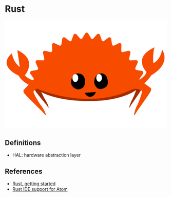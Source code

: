 # Rust
![](https://github.com/s-estay/Rust/blob/master/rustacean-flat-happy.png)

## Definitions
- HAL: hardware abstraction layer

## References
- [Rust, getting started](https://www.rust-lang.org/learn/get-started)
- [Rust IDE support for Atom](https://github.com/rust-lang/atom-ide-rust)
